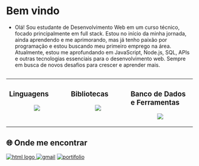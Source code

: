 # Bem vindo

* Olá! Sou estudante de Desenvolvimento Web em um curso técnico, focado principalmente em full stack. Estou no início da minha jornada, ainda aprendendo e me aprimorando, mas já tenho paixão por programação e estou buscando meu primeiro emprego na área. 
Atualmente, estou me aprofundando em JavaScript, Node.js, SQL, APIs e outras tecnologias essenciais para o desenvolvimento web. Sempre em busca de novos desafios para crescer e aprender mais.

##
<table>
 <tr>
  <td valign="top" width="12%">

### Linguagens

<p align="center">
  <a href="https://skillicons.dev">
    <img src="https://skillicons.dev/icons?i=html,css,js,c,cs,php,py,java&perline=4" />
  </a>
</p>

</td>

<td valign="top" width="12%">
 
### Bibliotecas
<p align="center">
  <a href="https://skillicons.dev">
    <img src="https://skillicons.dev/icons?i=nodejs,express,dotnet,nest,prisma" />
  </a>
</p>

</td>
<td valign="top" width="12%">

### Banco de Dados e Ferramentas
<p align="center">
  <a href="https://skillicons.dev">
    <img src="https://skillicons.dev/icons?i=mysql,git,docker,postgres&perline=4" />
  </a>
</p>

</td>
</tr>
</table>


<h2>🌐 Onde me encontrar</h2>
<a href="https://www.linkedin.com/in/hugo-rocha-dos-santos-105a65341/"> <img alt="html logo" src="https://img.shields.io/badge/Linkedin-1572B6.svg?style=for-the-badge&linkedin=css3&logoColor=white"> </a>
<a href="mailto:hugo.santos202br@gmail.com"><img img src="https://img.shields.io/badge/Gmail-D14836?style=for-the-badge&logo=gmail&logoColor=white" alt="gmail"/></a>
<a href="mailto:hugo.santos202br@gmail.com"><img img src="https://img.shields.io/badge/Portifolio-610F7F?style=for-the-badge&logo=github&logoColor=github" alt="portifolio"/></a>

  
